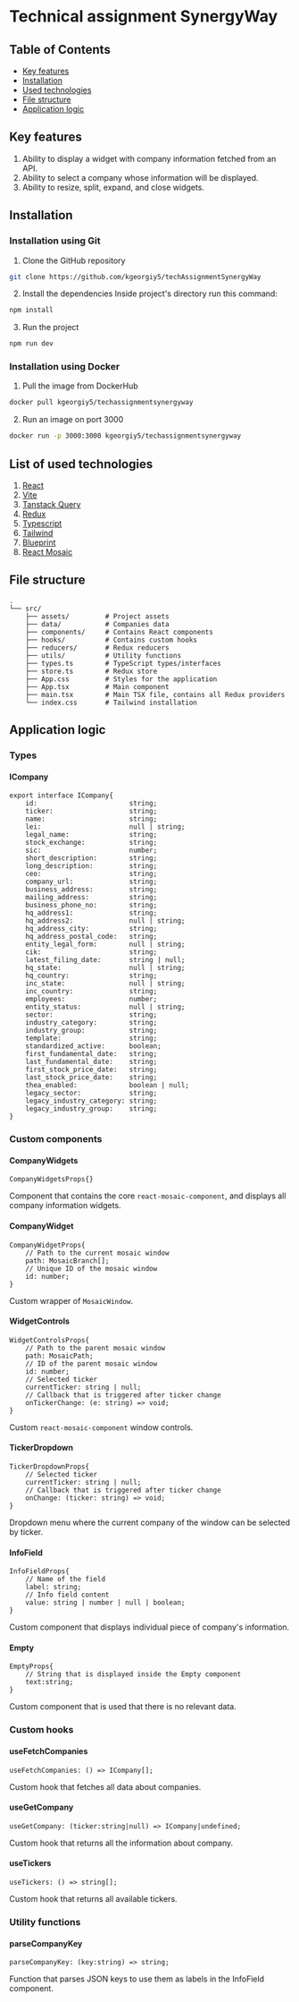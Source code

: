 # Technical assignment SynergyWay
## Table of Contents
- [Key features](#key-features)
- [Installation](#installation)
- [Used technologies](#list-of-used-technologies)
- [File structure](#file-structure)
- [Application logic](#application-logic)
## Key features
1. Ability to display a widget with company information fetched from an API.
2. Ability to select a company whose information will be displayed.
3. Ability to resize, split, expand, and close widgets.
## Installation
### Installation using Git
1. Clone the GitHub repository
```bash
git clone https://github.com/kgeorgiy5/techAssignmentSynergyWay
```
2. Install the dependencies
Inside project's directory run this command:
```bash
npm install
```
3. Run the project
```bash
npm run dev
```
### Installation using Docker
1. Pull the image from DockerHub
```bash
docker pull kgeorgiy5/techassignmentsynergyway
```
2. Run an image on port 3000
```bash
docker run -p 3000:3000 kgeorgiy5/techassignmentsynergyway
```
## List of used technologies
1. [React](https://react.dev/)
2. [Vite](https://vite.dev/)
3. [Tanstack Query](https://tanstack.com/query/)
4. [Redux](https://redux.js.org/)
5. [Typescript](https://www.typescriptlang.org/)
6. [Tailwind](https://tailwindcss.com/)
7. [Blueprint](https://blueprintjs.com/)
8. [React Mosaic](https://github.com/nomcopter/react-mosaic)
## File structure
```
.
└── src/
    ├── assets/         # Project assets
    ├── data/           # Companies data
    ├── components/     # Contains React components
    ├── hooks/          # Contains custom hooks
    ├── reducers/       # Redux reducers
    ├── utils/          # Utility functions
    ├── types.ts        # TypeScript types/interfaces
    ├── store.ts        # Redux store
    ├── App.css         # Styles for the application
    ├── App.tsx         # Main component
    ├── main.tsx        # Main TSX file, contains all Redux providers
    └── index.css       # Tailwind installation
```
## Application logic
### Types
#### ICompany
```
export interface ICompany{
    id:                       string;
    ticker:                   string;
    name:                     string;
    lei:                      null | string;
    legal_name:               string;
    stock_exchange:           string;
    sic:                      number;
    short_description:        string;
    long_description:         string;
    ceo:                      string;
    company_url:              string;
    business_address:         string;
    mailing_address:          string;
    business_phone_no:        string;
    hq_address1:              string;
    hq_address2:              null | string;
    hq_address_city:          string;
    hq_address_postal_code:   string;
    entity_legal_form:        null | string;
    cik:                      string;
    latest_filing_date:       string | null;
    hq_state:                 null | string;
    hq_country:               string;
    inc_state:                null | string;
    inc_country:              string;
    employees:                number;
    entity_status:            null | string;
    sector:                   string;
    industry_category:        string;
    industry_group:           string;
    template:                 string;
    standardized_active:      boolean;
    first_fundamental_date:   string;
    last_fundamental_date:    string;
    first_stock_price_date:   string;
    last_stock_price_date:    string;
    thea_enabled:             boolean | null;
    legacy_sector:            string;
    legacy_industry_category: string;
    legacy_industry_group:    string;
}
```
### Custom components
#### CompanyWidgets
```
CompanyWidgetsProps{}
```
Component that contains the core `react-mosaic-component`, and displays all company information widgets.
#### CompanyWidget
```
CompanyWidgetProps{
    // Path to the current mosaic window
    path: MosaicBranch[];
    // Unique ID of the mosaic window
    id: number;
}
```
Custom wrapper of `MosaicWindow`.
#### WidgetControls
```
WidgetControlsProps{
    // Path to the parent mosaic window
    path: MosaicPath;
    // ID of the parent mosaic window
    id: number;
    // Selected ticker
    currentTicker: string | null;
    // Callback that is triggered after ticker change
    onTickerChange: (e: string) => void;
}
```
Custom `react-mosaic-component` window controls.
#### TickerDropdown
```
TickerDropdownProps{
    // Selected ticker
    currentTicker: string | null;
    // Callback that is triggered after ticker change
    onChange: (ticker: string) => void;
}
```
Dropdown menu where the current company of the window can be selected by ticker.
#### InfoField
```
InfoFieldProps{
    // Name of the field
    label: string;
    // Info field content
    value: string | number | null | boolean;
}
```
Custom component that displays individual piece of company's information.
#### Empty
```
EmptyProps{
    // String that is displayed inside the Empty component
    text:string;
}
```
Custom component that is used that there is no relevant data.
### Custom hooks
#### useFetchCompanies
```
useFetchCompanies: () => ICompany[];
```
Custom hook that fetches all data about companies.
#### useGetCompany
```
useGetCompany: (ticker:string|null) => ICompany|undefined;
```
Custom hook that returns all the information about company.
#### useTickers
```
useTickers: () => string[];
```
Custom hook that returns all available tickers.
### Utility functions
#### parseCompanyKey
```
parseCompanyKey: (key:string) => string;
```
Function that parses JSON keys to use them as labels in the InfoField component.
